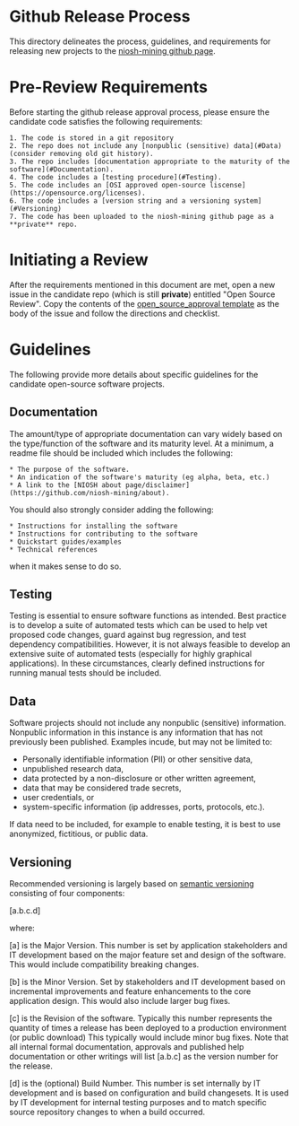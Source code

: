 # Github Release Process

This directory delineates the process, guidelines, and requirements for releasing 
new projects to the [niosh-mining github page](https://github.com/niosh-mining).

# Pre-Review Requirements

Before starting the github release approval process, please ensure the candidate code satisfies the
following requirements:

    1. The code is stored in a git repository
    2. The repo does not include any [nonpublic (sensitive) data](#Data) (consider removing old git history).
    3. The repo includes [documentation appropriate to the maturity of the software](#Documentation).
    4. The code includes a [testing procedure](#Testing).
    5. The code includes an [OSI approved open-source liscense](https://opensource.org/licenses).
    6. The code includes a [version string and a versioning system](#Versioning)
    7. The code has been uploaded to the niosh-mining github page as a **private** repo.

# Initiating a Review

After the requirements mentioned in this document are met, open a new issue in the
candidate repo (which is still **private**) entitled "Open Source Review". Copy the
contents of the [open_source_approval template](approval_template.md) as the body of
the issue and follow the directions and checklist.

# Guidelines

The following provide more details about specific guidelines for the candidate
open-source software projects.

## Documentation

The amount/type of appropriate documentation can vary widely based on the type/function
of the software and its maturity level. At a minimum, a readme file should be included
which includes the following:

    * The purpose of the software.
    * An indication of the software's maturity (eg alpha, beta, etc.)
    * A link to the [NIOSH about page/disclaimer](https://github.com/niosh-mining/about).

You should also strongly consider adding the following:

    * Instructions for installing the software
    * Instructions for contributing to the software
    * Quickstart guides/examples
    * Technical references

when it makes sense to do so. 

## Testing

Testing is essential to ensure software functions as intended. Best practice is to
develop a suite of automated tests which can be used to help vet proposed code changes,
guard against bug regression, and test dependency compatibilities. However, it is not 
always feasible to develop an extensive suite of automated tests (especially for highly
graphical applications). In these circumstances, clearly defined instructions for running
manual tests should be included.

## Data

Software projects should not include any nonpublic (sensitive) information. Nonpublic 
information in this instance is any information that has not previously been published.
Examples incude, but may not be limited to:
 - Personally identifiable information (PII) or other sensitive data,
 - unpublished research data,
 - data protected by a non-disclosure or other written agreement,
 - data that may be considered trade secrets,
 - user credentials, or
 - system-specific information (ip addresses, ports, protocols, etc.).

If data need to be included, for example to enable testing, it is best to use anonymized, 
fictitious, or public data.

## Versioning

Recommended versioning is largely based on [semantic versioning](https://semver.org/) 
consisting of four components:

[a.b.c.d]

where:

[a] is the Major Version. This number is set by application stakeholders and IT development based on the major feature set and design of the software.
	This would include compatibility breaking changes.

[b] is the Minor Version. Set by stakeholders and IT development based on incremental improvements and feature enhancements to the core application design.
	This would also include larger bug fixes.

[c] is the Revision of the software. Typically this number represents the quantity of times a release has been deployed to a production environment (or public download)
	This typically would include minor bug fixes.
	Note that all internal formal documentation, approvals and published help documentation or other writings will list [a.b.c] as the version number for the release.

[d] is the (optional) Build Number. This number is set internally by IT development and is based on configuration and build changesets.
	It is used by IT development for internal testing purposes and to match specific source repository changes to when a build occurred.
